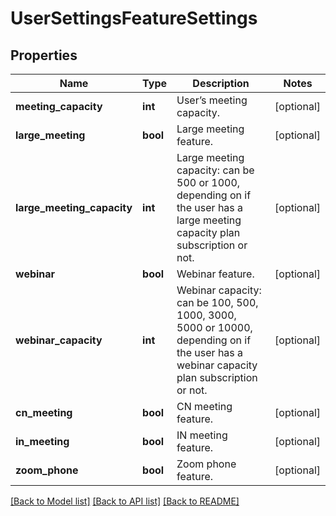 # UserSettingsFeatureSettings

## Properties
Name | Type | Description | Notes
------------ | ------------- | ------------- | -------------
**meeting_capacity** | **int** | User’s meeting capacity. | [optional] 
**large_meeting** | **bool** | Large meeting feature. | [optional] 
**large_meeting_capacity** | **int** | Large meeting capacity: can be 500 or 1000, depending on if the user has a large meeting capacity plan subscription or not. | [optional] 
**webinar** | **bool** | Webinar feature. | [optional] 
**webinar_capacity** | **int** | Webinar capacity: can be 100, 500, 1000, 3000, 5000 or 10000, depending on if the user has a webinar capacity plan subscription or not. | [optional] 
**cn_meeting** | **bool** | CN meeting feature. | [optional] 
**in_meeting** | **bool** | IN meeting feature. | [optional] 
**zoom_phone** | **bool** | Zoom phone feature. | [optional] 

[[Back to Model list]](../README.md#documentation-for-models) [[Back to API list]](../README.md#documentation-for-api-endpoints) [[Back to README]](../README.md)


